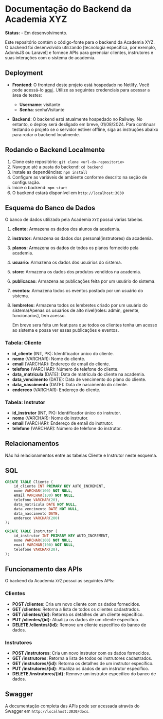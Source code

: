 # Documentação do Backend da Academia XYZ
**Status:** - Em desenvolvimento.
  
Este repositório contém o código-fonte para o backend da Academia XYZ. O backend foi desenvolvido utilizando [tecnologia específica, por exemplo, AdonisJS ou Laravel] e fornece APIs para gerenciar clientes, instrutores e suas interações com o sistema de academia.

## Deployment

- **Frontend**: O frontend deste projeto está hospedado no Netlify. Você pode acessá-lo [aqui](https://academiaxyz.netlify.app). Utilize as seguintes credenciais para acessar a área de testes:
  - **Username**: visitante
  - **Senha**: senhaVisitante

- **Backend**: O backend está atualmente hospedado no Railway. No entanto, o deploy será desligado em breve, 01/08/2024. Para continuar testando o projeto se o servidor estiver offline, siga as instruções abaixo para rodar o backend localmente.

## Rodando o Backend Localmente

1. Clone este repositório: `git clone <url-do-repositorio>`
2. Navegue até a pasta do backend: `cd backend`
3. Instale as dependências: `npm install`
4. Configure as variáveis de ambiente conforme descrito na seção de configuração.
5. Inicie o backend: `npm start`
6. O backend estará disponível em `http://localhost:3030`


## Esquema do Banco de Dados

O banco de dados utilizado pela Academia `XYZ` possui varias tabelas.
1. **cliente:** Armazena os dados dos alunos da academia.
2. **instrutor:** Armazena os dados dos personal(instrutores) da academia.
3. **planos:** Armazena os dados de todos os planos fornecido pela academia.
4. **usuario:** Armazena os dados dos usuários do sistema.
5. **store:** Armazena os dados dos produtos vendidos na academia.
6. **publicacao:** Armazena as publicações feita por um usuário do sistema.
7. **eventos:** Armazena todos os eventos postado por um usuário do sistema.
8. **lembretes:** Armazena todos os lembretes criado por um usuário do sistema(Apenas os usuarios de alto nivel(roles: admin, gerente, funcionarios), tem acesso.

   Em breve sera feita um feat para que todos os clientes tenha um acesso ao sistema e possa ver essas publicações e eventos.

### Tabela: Cliente

- **id_cliente** (INT, PK): Identificador único do cliente.
- **nome** (VARCHAR): Nome do cliente.
- **email** (VARCHAR): Endereço de email do cliente.
- **telefone** (VARCHAR): Número de telefone do cliente.
- **data_matricula** (DATE): Data de matrícula do cliente na academia.
- **data_vencimento** (DATE): Data de vencimento do plano do cliente.
- **data_nascimento** (DATE): Data de nascimento do cliente.
- **endereco** (VARCHAR): Endereço do cliente.

### Tabela: Instrutor

- **id_instrutor** (INT, PK): Identificador único do instrutor.
- **nome** (VARCHAR): Nome do instrutor.
- **email** (VARCHAR): Endereço de email do instrutor.
- **telefone** (VARCHAR): Número de telefone do instrutor.

## Relacionamentos

Não há relacionamentos entre as tabelas Cliente e Instrutor neste esquema.

## SQL

```sql
CREATE TABLE Cliente (
    id_cliente INT PRIMARY KEY AUTO_INCREMENT,
    nome VARCHAR(100) NOT NULL,
    email VARCHAR(100) NOT NULL,
    telefone VARCHAR(20),
    data_matricula DATE NOT NULL,
    data_vencimento DATE NOT NULL,
    data_nascimento DATE,
    endereco VARCHAR(200)
);

CREATE TABLE Instrutor (
    id_instrutor INT PRIMARY KEY AUTO_INCREMENT,
    nome VARCHAR(100) NOT NULL,
    email VARCHAR(100) NOT NULL,
    telefone VARCHAR(20),
);
```

## Funcionamento das APIs

O backend da Academia `XYZ` possui as seguintes APIs:

### Clientes

- **POST /clientes**: Cria um novo cliente com os dados fornecidos.
- **GET /clientes**: Retorna a lista de todos os clientes cadastrados.
- **GET /clientes/{id}**: Retorna os detalhes de um cliente específico.
- **PUT /clientes/{id}**: Atualiza os dados de um cliente específico.
- **DELETE /clientes/{id}**: Remove um cliente específico do banco de dados.

### Instrutores

- **POST /instrutores**: Cria um novo instrutor com os dados fornecidos.
- **GET /instrutores**: Retorna a lista de todos os instrutores cadastrados.
- **GET /instrutores/{id}**: Retorna os detalhes de um instrutor específico.
- **PUT /instrutores/{id}**: Atualiza os dados de um instrutor específico.
- **DELETE /instrutores/{id}**: Remove um instrutor específico do banco de dados.

## Swagger

A documentação completa das APIs pode ser acessada através do Swagger em `http://localhost:3030/docs`.
